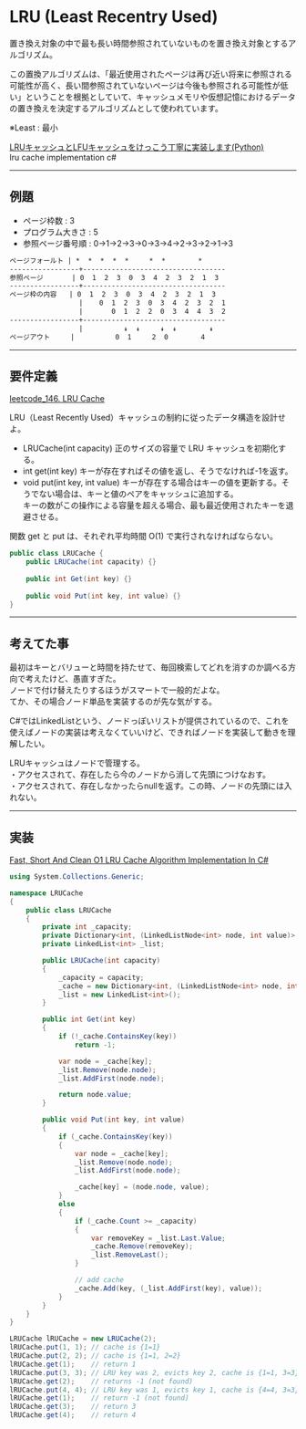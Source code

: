 # LRU (Least Recentry Used)

置き換え対象の中で最も長い時間参照されていないものを置き換え対象とするアルゴリズム。  

この置換アルゴリズムは、「最近使用されたページは再び近い将来に参照される可能性が高く、長い間参照されていないページは今後も参照される可能性が低い」ということを根拠としていて、キャッシュメモリや仮想記憶におけるデータの置き換えを決定するアルゴリズムとして使われています。  

※Least : 最小  

[LRUキャッシュとLFUキャッシュをけっこう丁寧に実装します(Python)](https://qiita.com/grouse324/items/8c7c48b17c4fbf246f44)  
lru cache implementation c#  

---

## 例題

- ページ枠数 : 3  
- プログラム大きさ : 5  
- 参照ページ番号順 : 0→1→2→3→0→3→4→2→3→2→1→3  

``` txt
ページフォールト | *  *  *  *  *     *  *        * 
-----------------+-----------------------------------
参照ページ       | 0  1  2  3  0  3  4  2  3  2  1  3
-----------------+-----------------------------------
ページ枠の内容   | 0  1  2  3  0  3  4  2  3  2  1  3
                 |    0  1  2  3  0  3  4  2  3  2  1
                 |       0  1  2  2  0  3  4  4  3  2
-----------------+-----------------------------------
                 |          ↡  ↡     ↡  ↡        ↡  
ページアウト     |          0  1     2  0        4 
```

---

## 要件定義

[leetcode_146. LRU Cache](https://leetcode.com/problems/lru-cache/)  

LRU（Least Recently Used）キャッシュの制約に従ったデータ構造を設計せよ。  

- LRUCache(int capacity) 正のサイズの容量で LRU キャッシュを初期化する。  
- int get(int key) キーが存在すればその値を返し、そうでなければ-1を返す。  
- void put(int key, int value) キーが存在する場合はキーの値を更新する。そうでない場合は、キーと値のペアをキャッシュに追加する。  
  キーの数がこの操作による容量を超える場合、最も最近使用されたキーを退避させる。  

関数 get と put は、それぞれ平均時間 O(1) で実行されなければならない。

``` C#
public class LRUCache {
    public LRUCache(int capacity) {}
    
    public int Get(int key) {}
    
    public void Put(int key, int value) {}
}
```

---

## 考えてた事

最初はキーとバリューと時間を持たせて、毎回検索してどれを消すのか調べる方向で考えたけど、愚直すぎた。  
ノードで付け替えたりするほうがスマートで一般的だよな。  
てか、その場合ノード単品を実装するのが先な気がする。  

C#ではLinkedListという、ノードっぽいリストが提供されているので、これを使えばノードの実装は考えなくていいけど、できればノードを実装して動きを理解したい。  

LRUキャッシュはノードで管理する。  
・アクセスされて、存在したら今のノードから消して先頭につけなおす。  
・アクセスされて、存在しなかったらnullを返す。この時、ノードの先頭には入れない。  

---

## 実装

[Fast, Short And Clean O1 LRU Cache Algorithm Implementation In C#](https://www.c-sharpcorner.com/article/fast-and-clean-o1-lru-cache-implementation/)  

``` C#
using System.Collections.Generic;

namespace LRUCache
{
    public class LRUCache
    {
        private int _capacity;
        private Dictionary<int, (LinkedListNode<int> node, int value)> _cache;
        private LinkedList<int> _list;

        public LRUCache(int capacity)
        {
            _capacity = capacity;
            _cache = new Dictionary<int, (LinkedListNode<int> node, int value)>(capacity);
            _list = new LinkedList<int>();
        }

        public int Get(int key)
        {
            if (!_cache.ContainsKey(key))
                return -1;

            var node = _cache[key];
            _list.Remove(node.node);
            _list.AddFirst(node.node);

            return node.value;
        }

        public void Put(int key, int value)
        {
            if (_cache.ContainsKey(key))
            {
                var node = _cache[key];
                _list.Remove(node.node);
                _list.AddFirst(node.node);

                _cache[key] = (node.node, value);
            }
            else
            {
                if (_cache.Count >= _capacity)
                {
                    var removeKey = _list.Last.Value;
                    _cache.Remove(removeKey);
                    _list.RemoveLast();
                }

                // add cache
                _cache.Add(key, (_list.AddFirst(key), value));
            }
        }
    }
}
```

``` C#
LRUCache lRUCache = new LRUCache(2);
lRUCache.put(1, 1); // cache is {1=1}
lRUCache.put(2, 2); // cache is {1=1, 2=2}
lRUCache.get(1);    // return 1
lRUCache.put(3, 3); // LRU key was 2, evicts key 2, cache is {1=1, 3=3}
lRUCache.get(2);    // returns -1 (not found)
lRUCache.put(4, 4); // LRU key was 1, evicts key 1, cache is {4=4, 3=3}
lRUCache.get(1);    // return -1 (not found)
lRUCache.get(3);    // return 3
lRUCache.get(4);    // return 4
```
